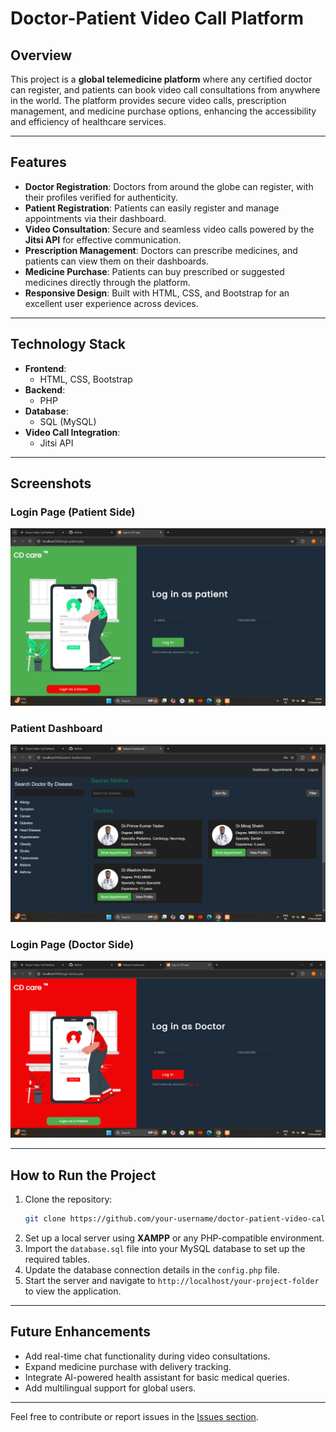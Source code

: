 
# Doctor-Patient Video Call Platform

## Overview
This project is a **global telemedicine platform** where any certified doctor can register, and patients can book video call consultations from anywhere in the world. The platform provides secure video calls, prescription management, and medicine purchase options, enhancing the accessibility and efficiency of healthcare services.

---

## Features
- **Doctor Registration**: Doctors from around the globe can register, with their profiles verified for authenticity.
- **Patient Registration**: Patients can easily register and manage appointments via their dashboard.
- **Video Consultation**: Secure and seamless video calls powered by the **Jitsi API** for effective communication.
- **Prescription Management**: Doctors can prescribe medicines, and patients can view them on their dashboards.
- **Medicine Purchase**: Patients can buy prescribed or suggested medicines directly through the platform.
- **Responsive Design**: Built with HTML, CSS, and Bootstrap for an excellent user experience across devices.

---

## Technology Stack
- **Frontend**:  
  - HTML, CSS, Bootstrap  
- **Backend**:  
  - PHP  
- **Database**:  
  - SQL (MySQL)  
- **Video Call Integration**:  
  - Jitsi API  

---

## Screenshots

### Login Page (Patient Side)
![Login as Patient](./Screenshot_(6).png)

### Patient Dashboard
![Patient Dashboard](./Screenshot_(7).png)

### Login Page (Doctor Side)
![Login as Doctor](./Screenshot_(8).png)

---

## How to Run the Project
1. Clone the repository:  
   ```bash
   git clone https://github.com/your-username/doctor-patient-video-call-platform.git
   ```
2. Set up a local server using **XAMPP** or any PHP-compatible environment.
3. Import the `database.sql` file into your MySQL database to set up the required tables.
4. Update the database connection details in the `config.php` file.
5. Start the server and navigate to `http://localhost/your-project-folder` to view the application.

---

## Future Enhancements
- Add real-time chat functionality during video consultations.
- Expand medicine purchase with delivery tracking.
- Integrate AI-powered health assistant for basic medical queries.
- Add multilingual support for global users.

---

Feel free to contribute or report issues in the [Issues section](https://github.com/your-username/doctor-patient-video-call-platform/issues).
